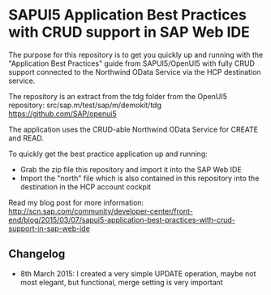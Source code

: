 # SAPUI5 Application Best Practices with CRUD support in SAP Web IDE

The purpose for this repository is to get you quickly up and running with the "Application Best Practices" guide from SAPUI5/OpenUI5 with fully CRUD support connected to the Northwind OData Service via the HCP destination service.

The repository is an extract from the tdg folder from the OpenUI5 repository: src/sap.m/test/sap/m/demokit/tdg
https://github.com/SAP/openui5

The application uses the CRUD-able Northwind OData Service for CREATE and READ.

To quickly get the best practice application up and running:

* Grab the zip file this repository and import it into the SAP Web IDE
* Import the "north" file which is also contained in this repository into the destination in the HCP account cockpit

Read my blog post for more information:
http://scn.sap.com/community/developer-center/front-end/blog/2015/03/07/sapui5-application-best-practices-with-crud-support-in-sap-web-ide

## Changelog
* 8th March 2015: I created a very simple UPDATE operation, maybe not most elegant, but functional, merge setting is very important
